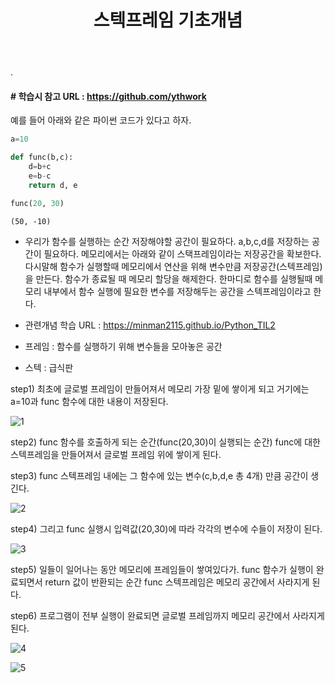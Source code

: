 ﻿---
layout: post
title: "스텍프레임 기초개념"
tags: [Python]
comments: true
---

.

#### # 학습시 참고 URL : https://github.com/ythwork

예를 들어 아래와 같은 파이썬 코드가 있다고 하자.


```python
a=10

def func(b,c):
    d=b+c
    e=b-c
    return d, e

func(20, 30)
```




    (50, -10)



- 우리가 함수를 실행하는 순간 저장해야할 공간이 필요하다. a,b,c,d를 저장하는 공간이 필요하다. 메모리에서는 아래와 같이 스택프레임이라는 저장공간을 확보한다. 다시말해 함수가 실행할때 메모리에서 연산을 위해 변수만큼 저장공간(스텍프레임)을 만든다. 함수가 종료될 때 메모리 할당을 해제한다. 한마디로 함수를 실행될때 메모리 내부에서 함수 실행에 필요한 변수를 저장해두는 공간을 스텍프레임이라고 한다.


- 관련개념 학습 URL : https://minman2115.github.io/Python_TIL2


- 프레임 : 함수를 실행하기 위해 변수들을 모아놓은 공간


- 스텍 : 급식판

step1) 최초에 글로벌 프레임이 만들어져서 메모리 가장 밑에 쌓이게 되고 거기에는 a=10과 func 함수에 대한 내용이 저장된다.

![1](https://user-images.githubusercontent.com/41605276/56191817-1499cd80-6068-11e9-81d8-d9cee2c777e2.png)

step2) func 함수를 호출하게 되는 순간(func(20,30)이 실행되는 순간) func에 대한 스텍프레임을 만들어져서 글로벌 프레임 위에 쌓이게 된다.

step3) func 스텍프레임 내에는 그 함수에 있는 변수(c,b,d,e 총 4개) 만큼 공간이 생긴다.

![2](https://user-images.githubusercontent.com/41605276/56191841-1bc0db80-6068-11e9-9983-f1b6c453240b.png)

step4) 그리고 func 실행시 입력값(20,30)에 따라 각각의 변수에 수들이 저장이 된다.

![3](https://user-images.githubusercontent.com/41605276/56191856-224f5300-6068-11e9-9124-33e2569a0835.png)

step5) 일들이 일어나는 동안 메모리에 프레임들이 쌓여있다가. func 함수가 실행이 완료되면서 return 값이 반환되는 순간 func 스텍프레임은 메모리 공간에서 사라지게 된다.

step6) 프로그램이 전부 실행이 완료되면 글로벌 프레임까지 메모리 공간에서 사라지게 된다.

![4](https://user-images.githubusercontent.com/41605276/56191874-2aa78e00-6068-11e9-87f7-f5782636dd38.png)

![5](https://user-images.githubusercontent.com/41605276/56191884-309d6f00-6068-11e9-8523-ade006057944.png)
